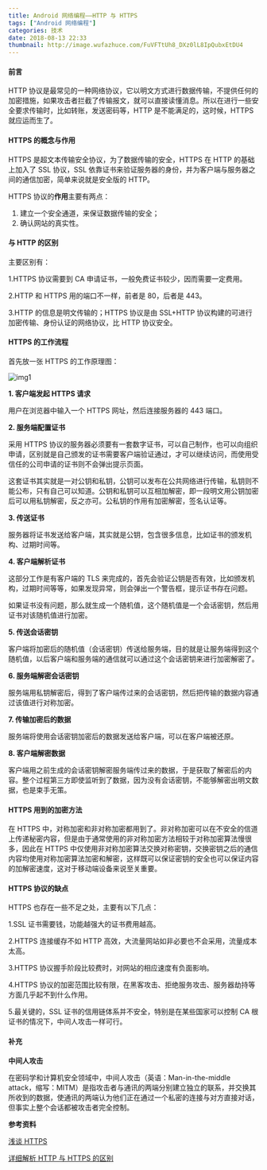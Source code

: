 ```yaml
---
title: Android 网络编程——HTTP 与 HTTPS
tags: ["Android 网络编程"]
categories: 技术
date: 2018-08-13 22:33
thumbnail: http://image.wufazhuce.com/FuVFTtUh8_DXz0lL8IpQubxEtDU4
---
```


#### 前言

HTTP 协议是最常见的一种网络协议，它以明文方式进行数据传输，不提供任何的加密措施，如果攻击者拦截了传输报文，就可以直接读懂消息。所以在进行一些安全要求传输时，比如转账，发送密码等，HTTP 是不能满足的，这时候，HTTPS 就应运而生了。

#### HTTPS 的概念与作用

HTTPS 是超文本传输安全协议，为了数据传输的安全，HTTPS 在 HTTP 的基础上加入了 SSL 协议，SSL 依靠证书来验证服务器的身份，并为客户端与服务器之间的通信加密，简单来说就是安全版的 HTTP。

HTTPS 协议的**作用**主要有两点：
1. 建立一个安全通道，来保证数据传输的安全；
2. 确认网站的真实性。

#### 与 HTTP 的区别

主要区别有：

1.HTTPS 协议需要到 CA 申请证书，一般免费证书较少，因而需要一定费用。

2.HTTP 和 HTTPS 用的端口不一样，前者是 80，后者是 443。

3.HTTP 的信息是明文传输的；HTTPS 协议是由 SSL+HTTP 协议构建的可进行加密传输、身份认证的网络协议，比 HTTP 协议安全。

#### HTTPS 的工作流程

首先放一张 HTTPS 的工作原理图：

![img1](https://i.loli.net/2019/08/29/OYHtwRK1hEUDVX5.jpg)

**1. 客户端发起 HTTPS 请求**

用户在浏览器中输入一个 HTTPS 网址，然后连接服务器的 443 端口。

**2. 服务端配置证书**

采用 HTTPS 协议的服务器必须要有一套数字证书，可以自己制作，也可以向组织申请，区别就是自己颁发的证书需要客户端验证通过，才可以继续访问，而使用受信任的公司申请的证书则不会弹出提示页面。

这套证书其实就是一对公钥和私钥，公钥可以发布在公共网络进行传输，私钥则不能公布，只有自己可以知道。公钥和私钥可以互相加解密，即一段明文用公钥加密后可以用私钥解密，反之亦可。公私钥的作用有加密解密，签名认证等。

**3. 传送证书**

服务器将证书发送给客户端，其实就是公钥，包含很多信息，比如证书的颁发机构、过期时间等。

**4. 客户端解析证书**

这部分工作是有客户端的 TLS 来完成的，首先会验证公钥是否有效，比如颁发机构，过期时间等等，如果发现异常，则会弹出一个警告框，提示证书存在问题。

如果证书没有问题，那么就生成一个随机值，这个随机值是一个会话密钥，然后用证书对该随机值进行加密。

**5. 传送会话密钥**

客户端将加密后的随机值（会话密钥）传送给服务端，目的就是让服务端得到这个随机值，以后客户端和服务端的通信就可以通过这个会话密钥来进行加密解密了。

**6. 服务端解密会话密钥**
 
服务端用私钥解密后，得到了客户端传过来的会话密钥，然后把传输的数据内容通过该值进行对称加密。

**7. 传输加密后的数据**

服务端将使用会话密钥加密后的数据发送给客户端，可以在客户端被还原。

**8. 客户端解密数据**

客户端用之前生成的会话密钥解密服务端传过来的数据，于是获取了解密后的内容。整个过程第三方即使监听到了数据，因为没有会话密钥，不能够解密出明文数据，也是束手无策。

#### HTTPS 用到的加密方法

在 HTTPS 中，对称加密和非对称加密都用到了。非对称加密可以在不安全的信道上传递秘密内容，但是由于通常使用的非对称加密方法相较于对称加密算法慢很多，因此在 HTTPS 中仅使用非对称加密算法交换对称密钥，交换密钥之后的通信内容均使用对称加密算法加密和解密，这样既可以保证密钥的安全也可以保证内容的加解密速度，这对于移动端设备来说至关重要。

#### HTTPS 协议的缺点

HTTPS 也存在一些不足之处，主要有以下几点：

1.SSL 证书需要钱，功能越强大的证书费用越高。

2.HTTPS 连接缓存不如 HTTP 高效，大流量网站如非必要也不会采用，流量成本太高。

3.HTTPS 协议握手阶段比较费时，对网站的相应速度有负面影响。

4.HTTPS 协议的加密范围比较有限，在黑客攻击、拒绝服务攻击、服务器劫持等方面几乎起不到什么作用。

5.最关键的，SSL 证书的信用链体系并不安全，特别是在某些国家可以控制 CA 根证书的情况下，中间人攻击一样可行。

#### 补充

**中间人攻击**

在密码学和计算机安全领域中，中间人攻击（英语：Man-in-the-middle attack，缩写：MITM）是指攻击者与通讯的两端分别建立独立的联系，并交换其所收到的数据，使通讯的两端认为他们正在通过一个私密的连接与对方直接对话，但事实上整个会话都被攻击者完全控制。

**参考资料**

[浅谈 HTTPS](https://segmentfault.com/a/1190000011827088)

[详细解析 HTTP 与 HTTPS 的区别](https://juejin.im/entry/58d7635e5c497d0057fae036)